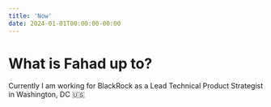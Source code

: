 ```yaml
---
title: 'Now'
date: 2024-01-01T00:00:00-00:00
---
```


# What is Fahad up to?

Currently I am working for BlackRock as a Lead Technical Product Strategist in Washington, DC 🇺🇸